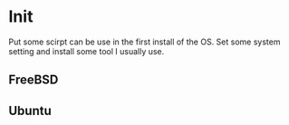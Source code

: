 # Init
Put some scirpt can be use in the first install of the OS. Set some system setting and install some tool I usually use.

## FreeBSD

## Ubuntu